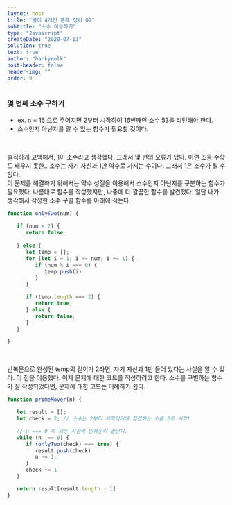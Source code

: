 ```yaml
---
layout: post
title: "별이 4개인 문제 정리 02"
subtitle: "소수 이용하기"
type: "Javascript"
createDate: "2020-07-13"
solution: true
text: true
author: "hankyeolk"
post-header: false
header-img: ""
order: 9
---
```


### 몇 번째 소수 구하기 

- ex. n = 16 으로 주어지면 2부터 시작하여 16번째인 소수 53을 리턴해야 한다.
- 소수인지 아닌지를 알 수 있는 함수가 필요할 것이다.

<br>

솔직하게 고백해서, 1이 소수라고 생각했다. 그래서 몇 번의 오류가 났다. 이런 초등 수학도 배우지 못한.. 소수는 자기 자신과 1만 약수로 가지는 수이다. 그래서 1은 소수가 될 수 없다. 
<br>
이 문제를 해결하기 위해서는 약수 성질을 이용해서 소수인지 아닌지를 구분하는 함수가 필요했다. 나름대로 함수를 작성했지만, 나중에 더 깔끔한 함수를 발견했다. 일단 내가 생각해서 작성한 소수 구별 함수를 아래에 적는다.
<br>

```js
function onlyTwo(num) {
   
   if (num < 2) {
      return false
   
   } else {
      let temp = [];
      for (let i = 1; i <= num; i += 1) {
         if (num % i === 0) {
            temp.push(i)
         }
      }

      if (temp.length === 2) {
         return true;
      } else {
         return false;
      }
   }

}
```
<br>

반복문으로 완성된 temp의 길이가 2라면, 자기 자신과 1만 들어 있다는 사실을 알 수 있다. 이 점을 이용했다. 이제 문제에 대한 코드를 작성하려고 한다. 소수를 구별하는 함수가 잘 작성되었다면, 문제에 대한 코드는 이해하기 쉽다.
<br>

```js
function primeMover(n) {

   let result = [];
   let check = 2; // 소수는 2부터 시작이기에 점검하는 수를 2로 시작!

   // n === 0 이 되는 시점에 반복문이 끝난다.
   while (n !== 0) {
      if (onlyTwo(check) === true) {
         result.push(check)
         n -= 1;
      }
      check += 1
   }

   return result[result.length - 1]
}
```